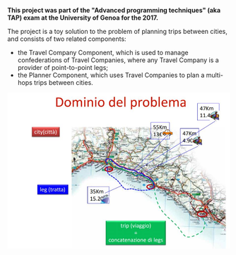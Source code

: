 
**This project was part of the "Advanced programming techniques" (aka TAP) exam at the University of Genoa for the 2017.**

The project is a toy solution to the problem of planning trips between cities, and consists of two related
components:
- the Travel Company Component, which is used to manage confederations of Travel Companies, where any
Travel Company is a provider of point-to-point legs;
- the Planner Component, which uses Travel Companies to plan a multi-hops trips between cities.

![Test Image](https://github.com/N0T-A-NUMB3R/Tap17-18Project/blob/master/Tap17.JPG)


